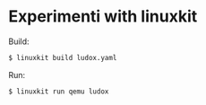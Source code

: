 # Experimenti with linuxkit

Build:

```bash
$ linuxkit build ludox.yaml
```

Run:

```bash
$ linuxkit run qemu ludox
```
